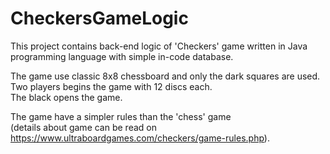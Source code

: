 # CheckersGameLogic

This project contains back-end logic of 'Checkers' game 
written in Java programming language with simple in-code database.

The game use classic 8x8 chessboard and only the dark squares are used. </br>
Two players begins the game with 12 discs each. </br>
The black opens the game. </br>

The game have a simpler rules than the 'chess' game </br>
(details about game can be read on https://www.ultraboardgames.com/checkers/game-rules.php). 




